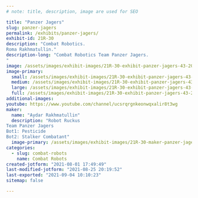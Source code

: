 ```yaml
---
# note: title, description, image are used for SEO

title: "Panzer Jagers"
slug: panzer-jagers
permalink: /exhibits/panzer-jagers/
exhibit-id: 21R-30
description: "Combat Robotics.
Roma Rakhmatullin."
description-long: "Combat Robotics Team Panzer Jagers.
"
image: /assets/images/exhibit-images/21R-30-exhibit-panzer-jagers-43-20210801-174541-5121-large.jpg
image-primary: 
  small: /assets/images/exhibit-images/21R-30-exhibit-panzer-jagers-43-20210801-174541-5121-small.jpg
  medium: /assets/images/exhibit-images/21R-30-exhibit-panzer-jagers-43-20210801-174541-5121-medium.jpg
  large: /assets/images/exhibit-images/21R-30-exhibit-panzer-jagers-43-20210801-174541-5121-large.jpg
  full: /assets/images/exhibit-images/21R-30-exhibit-panzer-jagers-43-20210801-174541-5121-full.jpg
additional-images: 
youtube: https://www.youtube.com/channel/ucsrqrgnkeonwqxalir8t3wg
maker: 
  name: "Aydar Rakhmatullin"
  description: "Robot Ruckus
Team Panzer Jagers
Bot1: Pesticide
Bot2: Stalker Combatant"
  image-primary: /assets/images/exhibit-images/21R-30-maker-panzer-jagers-20210801-174541-medium.jpg
categories: 
  - slug: combat-robots
    name: Combat Robots
created-jotform: "2021-08-01 17:49:49"
last-modified-jotform: "2021-08-25 20:19:52"
last-exported: "2021-09-04 10:10:23"
sitemap: false

---
```


